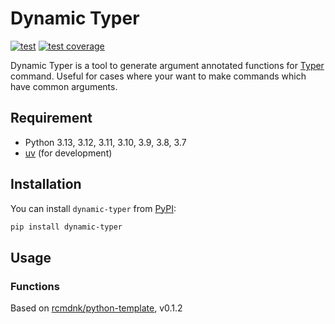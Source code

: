 # Dynamic Typer

[![test](https://github.com/rcmdnk/dynamic-typer/actions/workflows/test.yml/badge.svg)](https://github.com/rcmdnk/dynamic-typer/actions/workflows/test.yml)
[![test coverage](https://img.shields.io/badge/coverage-check%20here-blue.svg)](https://github.com/rcmdnk/dynamic-typer/tree/coverage)

Dynamic Typer is a tool to generate argument annotated functions for [Typer](https://typer.tiangolo.com/) command.
Useful for cases where your want to make commands which have common arguments.

## Requirement

- Python 3.13, 3.12, 3.11, 3.10, 3.9, 3.8, 3.7
- [uv](https://docs.astral.sh/uv/) (for development)

## Installation

You can install `dynamic-typer` from [PyPI](https://pypi.org/):

```bash
pip install dynamic-typer
```

## Usage

### Functions

Based on [rcmdnk/python-template](https://github.com/rcmdnk/python-template), v0.1.2
